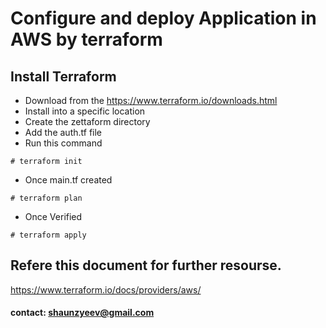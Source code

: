 # Configure and deploy Application in AWS by terraform

## Install Terraform

- Download from the https://www.terraform.io/downloads.html
- Install into a specific location
- Create the zettaform directory
- Add the auth.tf file 
- Run this command 
```
# terraform init
```

- Once main.tf created 
```
# terraform plan
```

- Once Verified 
``` 
# terraform apply 
```



## Refere this document for further resourse.

https://www.terraform.io/docs/providers/aws/

#### contact: shaunzyeev@gmail.com
